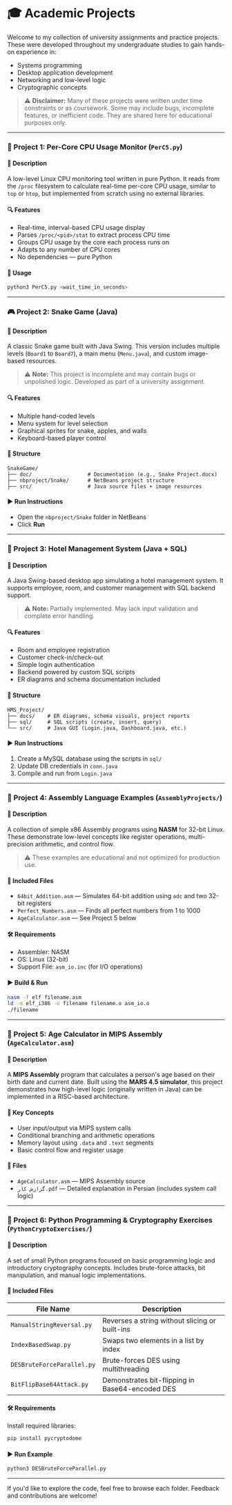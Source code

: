 # 🎓 Academic Projects

Welcome to my collection of university assignments and practice projects. These were developed throughout my undergraduate studies to gain hands-on experience in:

- Systems programming
- Desktop application development
- Networking and low-level logic
- Cryptographic concepts

> ⚠️ **Disclaimer:** Many of these projects were written under time constraints or as coursework. Some may include bugs, incomplete features, or inefficient code. They are shared here for educational purposes only.

---

### 🧠 Project 1: Per-Core CPU Usage Monitor (`PerC5.py`)

#### 📌 Description
A low-level Linux CPU monitoring tool written in pure Python. It reads from the `/proc` filesystem to calculate real-time per-core CPU usage, similar to `top` or `htop`, but implemented from scratch using no external libraries.

#### 🔍 Features
- Real-time, interval-based CPU usage display
- Parses `/proc/<pid>/stat` to extract process CPU time
- Groups CPU usage by the core each process runs on
- Adapts to any number of CPU cores
- No dependencies — pure Python

#### 🚀 Usage
```bash
python3 PerC5.py <wait_time_in_seconds>
```

---

### 🎮 Project 2: Snake Game (Java)

#### 📌 Description
A classic Snake game built with Java Swing. This version includes multiple levels (`Board1` to `Board7`), a main menu (`Menu.java`), and custom image-based resources.

> ⚠️ **Note:** This project is incomplete and may contain bugs or unpolished logic. Developed as part of a university assignment.

#### 🔍 Features
- Multiple hand-coded levels
- Menu system for level selection
- Graphical sprites for snake, apples, and walls
- Keyboard-based player control

#### 📁 Structure
```
SnakeGame/
├── doc/                  # Documentation (e.g., Snake Project.docx)
├── nbproject/Snake/      # NetBeans project structure
├── src/                  # Java source files + image resources
```

#### ▶️ Run Instructions
- Open the `nbproject/Snake` folder in NetBeans
- Click **Run**

---

### 🏨 Project 3: Hotel Management System (Java + SQL)

#### 📌 Description
A Java Swing-based desktop app simulating a hotel management system. It supports employee, room, and customer management with SQL backend support.

> ⚠️ **Note:** Partially implemented. May lack input validation and complete error handling.

#### 🔍 Features
- Room and employee registration
- Customer check-in/check-out
- Simple login authentication
- Backend powered by custom SQL scripts
- ER diagrams and schema documentation included

#### 📁 Structure
```
HMS_Project/
├── docs/    # ER diagrams, schema visuals, project reports
├── sql/     # SQL scripts (create, insert, query)
└── src/     # Java GUI (Login.java, Dashboard.java, etc.)
```

#### ▶️ Run Instructions
1. Create a MySQL database using the scripts in `sql/`
2. Update DB credentials in `conn.java`
3. Compile and run from `Login.java`

---

### 🧮 Project 4: Assembly Language Examples (`AssemblyProjects/`)

#### 📌 Description
A collection of simple x86 Assembly programs using **NASM** for 32-bit Linux. These demonstrate low-level concepts like register operations, multi-precision arithmetic, and control flow.

> ⚠️ These examples are educational and not optimized for production use.

#### 📄 Included Files
- `64bit_Addition.asm` — Simulates 64-bit addition using `adc` and two 32-bit registers
- `Perfect_Numbers.asm` — Finds all perfect numbers from 1 to 1000
- `AgeCalculator.asm` — See Project 5 below

#### 🛠 Requirements
- Assembler: NASM
- OS: Linux (32-bit)
- Support File: `asm_io.inc` (for I/O operations)

#### ▶️ Build & Run
```bash
nasm -f elf filename.asm
ld -m elf_i386 -o filename filename.o asm_io.o
./filename
```

---

### 📏 Project 5: Age Calculator in MIPS Assembly (`AgeCalculator.asm`)

#### 📌 Description
A **MIPS Assembly** program that calculates a person's age based on their birth date and current date. Built using the **MARS 4.5 simulator**, this project demonstrates how high-level logic (originally written in Java) can be implemented in a RISC-based architecture.

#### 🧠 Key Concepts
- User input/output via MIPS system calls
- Conditional branching and arithmetic operations
- Memory layout using `.data` and `.text` segments
- Basic control flow and register usage

#### 📄 Files
- `AgeCalculator.asm` — MIPS Assembly source
- `گزارش کار.pdf` — Detailed explanation in Persian (includes system call logic)

---

### 🐍 Project 6: Python Programming & Cryptography Exercises (`PythonCryptoExercises/`)

#### 📌 Description
A set of small Python programs focused on basic programming logic and introductory cryptography concepts. Includes brute-force attacks, bit manipulation, and manual logic implementations.

#### 📄 Included Files

| File Name                  | Description |
|---------------------------|-------------|
| `ManualStringReversal.py` | Reverses a string without slicing or built-ins |
| `IndexBasedSwap.py`       | Swaps two elements in a list by index |
| `DESBruteForceParallel.py`| Brute-forces DES using multithreading |
| `BitFlipBase64Attack.py`  | Demonstrates bit-flipping in Base64-encoded DES |

#### 🛠 Requirements
Install required libraries:

```bash
pip install pycryptodome
```

#### ▶️ Run Example
```bash
python3 DESBruteForceParallel.py
```

---

If you'd like to explore the code, feel free to browse each folder. Feedback and contributions are welcome!
```
